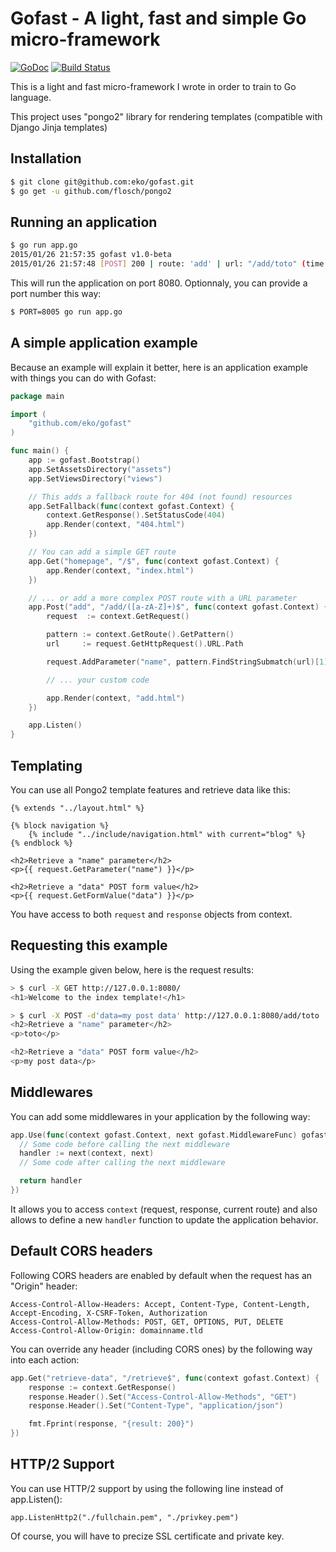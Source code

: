 Gofast - A light, fast and simple Go micro-framework
====================================================

[![GoDoc](https://godoc.org/github.com/eko/gofast?status.png)](https://godoc.org/github.com/eko/gofast)
[![Build Status](https://secure.travis-ci.org/eko/gofast.png?branch=master)](http://travis-ci.org/eko/gofast)

This is a light and fast micro-framework I wrote in order to train to Go language.

This project uses "pongo2" library for rendering templates (compatible with Django Jinja templates)

Installation
------------

```bash
$ git clone git@github.com:eko/gofast.git
$ go get -u github.com/flosch/pongo2
```

Running an application
----------------------

```bash
$ go run app.go
2015/01/26 21:57:35 gofast v1.0-beta
2015/01/26 21:57:48 [POST] 200 | route: 'add' | url: "/add/toto" (time: 143.238us)
```

This will run the application on port 8080. Optionnaly, you can provide a port number this way:

```bash
$ PORT=8005 go run app.go
```

A simple application example
----------------------------

Because an example will explain it better, here is an application example with things you can do with Gofast:

```go
package main

import (
    "github.com/eko/gofast"
)

func main() {
    app := gofast.Bootstrap()
    app.SetAssetsDirectory("assets")
    app.SetViewsDirectory("views")

    // This adds a fallback route for 404 (not found) resources
    app.SetFallback(func(context gofast.Context) {
        context.GetResponse().SetStatusCode(404)
        app.Render(context, "404.html")
    })

    // You can add a simple GET route
    app.Get("homepage", "/$", func(context gofast.Context) {
        app.Render(context, "index.html")
    })

    // ... or add a more complex POST route with a URL parameter
    app.Post("add", "/add/([a-zA-Z]+)$", func(context gofast.Context) {
        request  := context.GetRequest()

        pattern := context.GetRoute().GetPattern()
        url     := request.GetHttpRequest().URL.Path

        request.AddParameter("name", pattern.FindStringSubmatch(url)[1])

        // ... your custom code

        app.Render(context, "add.html")
    })

    app.Listen()
}
```

Templating
----------

You can use all Pongo2 template features and retrieve data like this:

```twig
{% extends "../layout.html" %}

{% block navigation %}
    {% include "../include/navigation.html" with current="blog" %}
{% endblock %}

<h2>Retrieve a "name" parameter</h2>
<p>{{ request.GetParameter("name") }}</p>

<h2>Retrieve a "data" POST form value</h2>
<p>{{ request.GetFormValue("data") }}</p>
```

You have access to both `request` and `response` objects from context.

Requesting this example
-----------------------

Using the example given below, here is the request results:

```bash
> $ curl -X GET http://127.0.0.1:8080/
<h1>Welcome to the index template!</h1>

> $ curl -X POST -d'data=my post data' http://127.0.0.1:8080/add/toto
<h2>Retrieve a "name" parameter</h2>
<p>toto</p>

<h2>Retrieve a "data" POST form value</h2>
<p>my post data</p>
```

Middlewares
-----------

You can add some middlewares in your application by the following way:

```go
app.Use(func(context gofast.Context, next gofast.MiddlewareFunc) gofast.Handler {
  // Some code before calling the next middleware
  handler := next(context, next)
  // Some code after calling the next middleware

  return handler
})
```

It allows you to access `context` (request, response, current route) and also
allows to define a new `handler` function to update the application behavior.

Default CORS headers
--------------------

Following CORS headers are enabled by default when the request has an "Origin" header:

```
Access-Control-Allow-Headers: Accept, Content-Type, Content-Length, Accept-Encoding, X-CSRF-Token, Authorization
Access-Control-Allow-Methods: POST, GET, OPTIONS, PUT, DELETE
Access-Control-Allow-Origin: domainname.tld
```

You can override any header (including CORS ones) by the following way into each action:

```go
app.Get("retrieve-data", "/retrieve$", func(context gofast.Context) {
    response := context.GetResponse()
    response.Header().Set("Access-Control-Allow-Methods", "GET")
    response.Header().Set("Content-Type", "application/json")

    fmt.Fprint(response, "{result: 200}")
})
```

HTTP/2 Support
--------------

You can use HTTP/2 support by using the following line instead of app.Listen():

```
app.ListenHttp2("./fullchain.pem", "./privkey.pem")
```

Of course, you will have to precize SSL certificate and private key.
